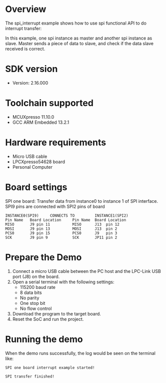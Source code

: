 Overview
========
The spi_interrupt example shows how to use spi functional API to do interrupt transfer:

In this example, one spi instance as master and another spi instance as slave. Master sends a piece of data to slave,
and check if the data slave received is correct.

SDK version
===========
- Version: 2.16.000

Toolchain supported
===================
- MCUXpresso  11.10.0
- GCC ARM Embedded  13.2.1

Hardware requirements
=====================
- Micro USB cable
- LPCXpresso54628 board
- Personal Computer

Board settings
==============
SPI one board:
Transfer data from instance0 to instance 1 of SPI interface.
SPI9 pins are connected with SPI2 pins of board
~~~~~~~~~~~~~~~~~~~~~~~~~~~~~~~~~~~~~~~~~~~~~~~~~~~~~~
INSTANCE0(SPI9)     CONNECTS TO         INSTANCE1(SPI2)
Pin Name   Board Location     Pin Name  Board Location
MISO       J9 pin 11          MISO      J13  pin 12
MOSI       J9 pin 13          MOSI      J13  pin 2
PCS0       J9 pin 15          PCS0      J9   pin 3
SCK        J9 pin 9           SCK       JP11 pin 2
~~~~~~~~~~~~~~~~~~~~~~~~~~~~~~~~~~~~~~~~~~~~~~~~~~~~~~

Prepare the Demo
================
1.  Connect a micro USB cable between the PC host and the LPC-Link USB port (J8) on the board.
2.  Open a serial terminal with the following settings:
    - 115200 baud rate
    - 8 data bits
    - No parity
    - One stop bit
    - No flow control
3.  Download the program to the target board.
4.  Reset the SoC and run the project.

Running the demo
================
When the demo runs successfully, the log would be seen on the terminal like:

~~~~~~~~~~~~~~~~~~~~~~~~~~~~~~~~~~~~~~~~~~~~~~~~~~~~~~~~~~~~~~~~~~~~~~~~~~~~~~~~~~~
SPI one board interrupt example started!

SPI transfer finished!
~~~~~~~~~~~~~~~~~~~~~~~~~~~~~~~~~~~~~~~~~~~~~~~~~~~~~~~~~~~~~~~~~~~~~~~~~~~~~~~~~~~~~
